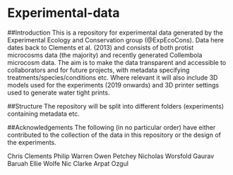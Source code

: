 # Experimental-data

##Introduction
This is a repository for experimental data generated by the Experimental Ecology and Conservation group (@ExpEcoCons). Data here dates back to Clements et al. (2013) and consists of both protist microcosms data (the majority) and recently generated Collembola microcosm data. The aim is to make the data transparent and accessible to collaborators and for future projects, with metadata specifying treatments/species/conditions etc. Where relevant it will also include 3D models used for the experiments (2019 onwards) and 3D printer settings used to generate water tight prints.

##Structure
The repository will be split into different folders (experiments) containing metadata etc. 

##Acknowledgements 
The following (in no particular order) have either contributed to the collection of the data in this repository or the design of the experiments. 

Chris Clements
Philip Warren
Owen Petchey
Nicholas Worsfold
Gaurav Baruah 
Ellie Wolfe
Nic Clarke
Arpat Ozgul
